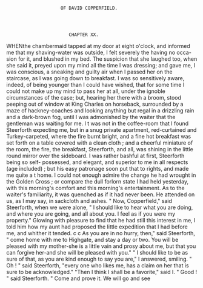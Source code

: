                         OF DAVID COPPERFIELD.




                           CHAPTER XX.


   WHENthe chambermaid tapped at my door at eight o'clock, and informed
me that my shaving-water was outside, I felt severely the having no occa-
sion for it, and blushed in my bed. The suspicion that she laughed too,
when she said it, preyed upon my mind all the time I was dressing; and
gave me, I was conscious, a sneaking and guilty air when I passed her on
the staircase, as I was going down to breakfast. I was so sensitively
aware, indeed, of being younger than I could have wished, that for some
time I could not make up my mind to pass her at all, under the ignoble
circumstances of the case; but, hearing her there with a broom, stood
peeping out of window at King Charles on horseback, surrounded by
a maze of hackney-coaches and looking anything but regal in a drizzling
rain and a dark-brown fog, until I was admonished by the waiter that the
gentleman was waiting for me.
   I t was not in the coffee-room that I found Steerforth expecting me, but
in a snug private apartment, red-curtained and Turkey-carpeted, where
the fire burnt bright, and a fine hot breakfast was set forth on a table
covered with a clean cloth ; and a cheerful miniature of the room, the fire,
the breakfast, Steerforth, and all, was shining in the little round mirror
over the sideboard. I was rather bashful at first, Steerforth being so self-
possessed, and elegant, and superior to me in all respects (age included) ;
but his easy patronage soon put that to rights, and made me quite a t
home. I could not enough admire the change he had wrought in the
Golden Cross ; or compare the dull forlorn state I had held yesterday, with
this morning's comfort and this morning's entertainment. As to the
waiter's familiarity, it was quenched as if it had never been. He attended
on us, as I may say, in sackcloth and ashes.
   " Now, Copperfield," said Steerforth, when we were alone, " I should
like to hear what you are doing, and where you are going, and all about
you. I feel as if you were my property."
   Glowing with pleasure to find that he had still this interest in me, I
told him how my aunt had proposed the little expedition that I had before
me, and whither it tended.
   c c As you are in no hurry, then," said Steerforth, " come home with me
to Highgate, and stay a day or two. You will be pleased with my
mother-she is a little vain and prosy about me, but that you can forgive
her-and she will be pleased with you."
   " I should like to be as sure of that, as you are kind enough to say you
are," I answered, smiling.
   " Oh ! " said Steerforth, "every one who likes me, has a claim on her
that is sure to be acknowledged."
   "Then I think I shall be a favorite," said I.
   " Good ! " said Steerforth. " Come and prove it. We will go and see
